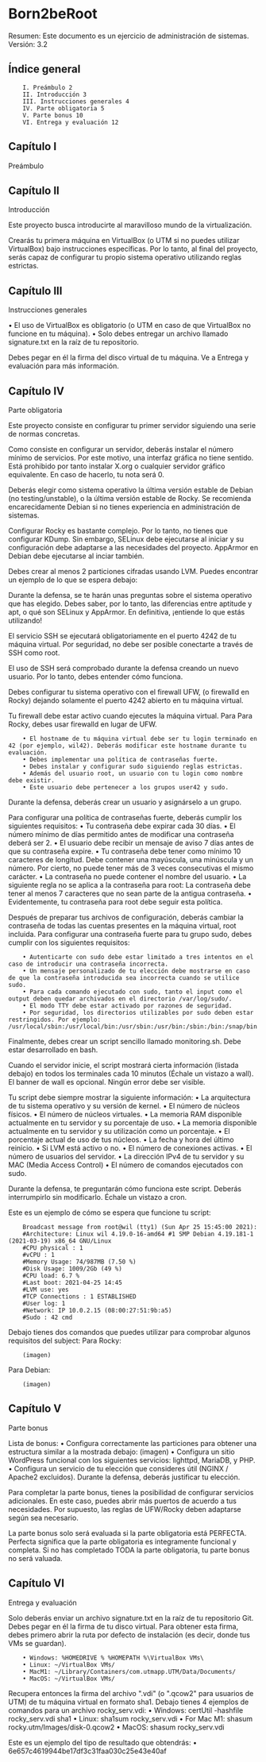 # Born2beRoot

Resumen: Este documento es un ejercicio de administración de sistemas.
Versión: 3.2

## Índice general

        I. Preámbulo 2
        II. Introducción 3
        III. Instrucciones generales 4
        IV. Parte obligatoria 5
        V. Parte bonus 10
        VI. Entrega y evaluación 12

## Capítulo I

Preámbulo

## Capítulo II

Introducción

Este proyecto busca introducirte al maravilloso mundo de la virtualización.

Crearás tu primera máquina en VirtualBox (o UTM si no puedes utilizar VirtualBox) bajo instrucciones específicas. Por lo tanto, al final del proyecto, serás capaz de configurar tu propio sistema operativo utilizando reglas estrictas.

## Capítulo III

Instrucciones generales

• El uso de VirtualBox es obligatorio (o UTM en caso de que VirtualBox no funcione en tu máquina).
• Solo debes entregar un archivo llamado signature.txt en la raíz de tu repositorio.

Debes pegar en él la firma del disco virtual de tu máquina. Ve a Entrega y evaluación para más información.

## Capítulo IV

Parte obligatoria

Este proyecto consiste en configurar tu primer servidor siguiendo una serie de normas concretas.

Como consiste en configurar un servidor, deberás instalar el número mínimo de servicios. Por este motivo, una interfaz gráfica no tiene sentido. Está prohibido por tanto instalar X.org o cualquier servidor gráfico equivalente. En caso de hacerlo, tu nota será 0.

Deberás elegir como sistema operativo la última versión estable de Debian (no testing/unstable), o la última versión estable de Rocky. Se recomienda encarecidamente Debian si no tienes experiencia en administración de sistemas.

Configurar Rocky es bastante complejo. Por lo tanto, no tienes que configurar KDump. Sin embargo, SELinux debe ejecutarse al iniciar y su configuración debe adaptarse a las necesidades del proyecto. AppArmor en Debian debe ejecutarse al inciar también.

Debes crear al menos 2 particiones cifradas usando LVM. Puedes encontrar un ejemplo de lo que se espera debajo:

Durante la defensa, se te harán unas preguntas sobre el sistema operativo que has elegido. Debes saber, por lo tanto, las diferencias entre aptitude y apt, o qué son SELinux y AppArmor. En definitiva, ¡entiende lo que estás utilizando!

El servicio SSH se ejecutará obligatoriamente en el puerto 4242 de tu máquina virtual. Por seguridad, no debe ser posible conectarte a través de SSH como root.

El uso de SSH será comprobado durante la defensa creando un nuevo usuario. Por lo tanto, debes entender cómo funciona.

Debes configurar tu sistema operativo con el firewall UFW, (o firewalld en Rocky) dejando solamente el puerto 4242 abierto en tu máquina virtual.

Tu firewall debe estar activo cuando ejecutes la máquina virtual. Para Para Rocky, debes usar firewalld en lugar de UFW.

        • El hostname de tu máquina virtual debe ser tu login terminado en 42 (por ejemplo, wil42). Deberás modificar este hostname durante tu evaluación.
        • Debes implementar una política de contraseñas fuerte. 
        • Debes instalar y configurar sudo siguiendo reglas estrictas.
        • Además del usuario root, un usuario con tu login como nombre debe existir.
        • Este usuario debe pertenecer a los grupos user42 y sudo.

Durante la defensa, deberás crear un usuario y asignárselo a un grupo.

Para configurar una política de contraseñas fuerte, deberás cumplir los siguientes requisitos:
        • Tu contraseña debe expirar cada 30 días.
        • El número mínimo de días permitido antes de modificar una contraseña deberá ser 2.
        • El usuario debe recibir un mensaje de aviso 7 días antes de que su contraseña expire.
        • Tu contraseña debe tener como mínimo 10 caracteres de longitud. Debe contener una mayúscula, una minúscula y un número. Por cierto, no puede tener más de 3 veces consecutivas el mismo carácter.
        • La contraseña no puede contener el nombre del usuario.
        • La siguiente regla no se aplica a la contraseña para root: La contraseña debe tener al menos 7 caracteres que no sean parte de la antigua contraseña.
        • Evidentemente, tu contraseña para root debe seguir esta política.

Después de preparar tus archivos de configuración, deberás cambiar la contraseña de todas las cuentas presentes en la máquina virtual, root incluida.
Para configurar una contraseña fuerte para tu grupo sudo, debes cumplir con los siguientes requisitos:

        • Autenticarte con sudo debe estar limitado a tres intentos en el caso de introducir una contraseña incorrecta.
        • Un mensaje personalizado de tu elección debe mostrarse en caso de que la contraseña introducida sea incorrecta cuando se utilice sudo.
        • Para cada comando ejecutado con sudo, tanto el input como el output deben quedar archivados en el directorio /var/log/sudo/.
        • El modo TTY debe estar activado por razones de seguridad.
        • Por seguridad, los directorios utilizables por sudo deben estar restringidos. Por ejemplo: /usr/local/sbin:/usr/local/bin:/usr/sbin:/usr/bin:/sbin:/bin:/snap/bin

Finalmente, debes crear un script sencillo llamado monitoring.sh. Debe estar desarrollado en bash.

Cuando el servidor inicie, el script mostrará cierta información (listada debajo) en todos los terminales cada 10 minutos (Échale un vistazo a wall). El banner de wall es opcional. Ningún error debe ser visible.

Tu script debe siempre mostrar la siguiente información:
        • La arquitectura de tu sistema operativo y su versión de kernel.
        • El número de núcleos físicos.
        • El número de núcleos virtuales.
        • La memoria RAM disponible actualmente en tu servidor y su porcentaje de uso.
        • La memoria disponible actualmente en tu servidor y su utilización como un porcentaje.
        • El porcentaje actual de uso de tus núcleos.
        • La fecha y hora del último reinicio.
        • Si LVM está activo o no.
        • El número de conexiones activas.
        • El número de usuarios del servidor.
        • La dirección IPv4 de tu servidor y su MAC (Media Access Control)
        • El número de comandos ejecutados con sudo.

Durante la defensa, te preguntarán cómo funciona este script. Deberás interrumpirlo sin modificarlo. Échale un vistazo a cron.

Este es un ejemplo de cómo se espera que funcione tu script:

        Broadcast message from root@wil (tty1) (Sun Apr 25 15:45:00 2021):
        #Architecture: Linux wil 4.19.0-16-amd64 #1 SMP Debian 4.19.181-1 (2021-03-19) x86_64 GNU/Linux
        #CPU physical : 1
        #vCPU : 1
        #Memory Usage: 74/987MB (7.50 %)
        #Disk Usage: 1009/2Gb (49 %)
        #CPU load: 6.7 %
        #Last boot: 2021-04-25 14:45
        #LVM use: yes
        #TCP Connections : 1 ESTABLISHED
        #User log: 1
        #Network: IP 10.0.2.15 (08:00:27:51:9b:a5)
        #Sudo : 42 cmd

Debajo tienes dos comandos que puedes utilizar para comprobar algunos requisitos del subject:
Para Rocky:

        (imagen)

Para Debian:

        (imagen)

## Capítulo V

Parte bonus

Lista de bonus:
• Configura correctamente las particiones para obtener una estructura similar a la mostrada debajo:
        (imagen)
• Configura un sitio WordPress funcional con los siguientes servicios: lighttpd, MariaDB, y PHP.
• Configura un servicio de tu elección que consideres útil (NGINX / Apache2 excluidos). Durante la defensa, deberás justificar tu elección.

Para completar la parte bonus, tienes la posibilidad de configurar servicios adicionales. En este caso, puedes abrir más puertos de acuerdo a tus necesidades. Por supuesto, las reglas de UFW/Rocky deben adaptarse según sea necesario.

La parte bonus solo será evaluada si la parte obligatoria está PERFECTA. Perfecta significa que la parte obligatoria es integramente funcional y completa. Si no has completado TODA la parte obligatoria, tu parte bonus no será valuada.

## Capítulo VI

Entrega y evaluación

Solo deberás enviar un archivo signature.txt en la raíz de tu repositorio Git. Debes pegar en él la firma de tu disco virtual. Para obtener esta firma, debes primero abrir la ruta por defecto de instalación (es decir, donde tus VMs se guardan).

        • Windows: %HOMEDRIVE % %HOMEPATH %\VirtualBox VMs\
        • Linux: ~/VirtualBox VMs/
        • MacM1: ~/Library/Containers/com.utmapp.UTM/Data/Documents/
        • MacOS: ~/VirtualBox VMs/

Recupera entonces la firma del archivo ".vdi" (o ".qcow2" para usuarios de UTM) de tu máquina virtual en formato sha1. Debajo tienes 4 ejemplos de comandos para un archivo rocky_serv.vdi:
        • Windows: certUtil -hashfile rocky_serv.vdi sha1
        • Linux: sha1sum rocky_serv.vdi
        • For Mac M1: shasum rocky.utm/Images/disk-0.qcow2
        • MacOS: shasum rocky_serv.vdi

Este es un ejemplo del tipo de resultado que obtendrás:
• 6e657c4619944be17df3c31faa030c25e43e40af
